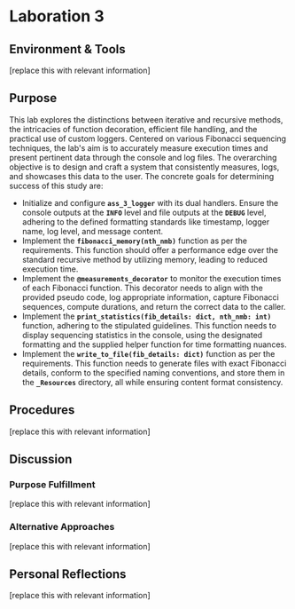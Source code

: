# Laboration 3

## Environment & Tools
[replace this with relevant information]

## Purpose
This lab explores the distinctions between iterative and recursive methods, the intricacies of function decoration, 
efficient file handling, and the practical use of custom loggers. Centered on various Fibonacci sequencing techniques, 
the lab's aim is to accurately measure execution times and present pertinent data through the console and log files. 
The overarching objective is to design and craft a system that consistently measures, logs, and showcases this data to 
the user. The concrete goals for determining success of this study are:

- Initialize and configure **``ass_3_logger``** with its dual handlers. Ensure the console outputs at the **``INFO``** 
level and file outputs at the **``DEBUG``** level, adhering to the defined formatting standards like timestamp, logger 
name, log level, and message content.
- Implement the **``fibonacci_memory(nth_nmb)``** function as per the requirements. This function should offer a 
performance edge over the standard recursive method by utilizing memory, leading to reduced execution time.
- Implement the **``@measurements_decorator``** to monitor the execution times of each Fibonacci function. This 
decorator needs to align with the provided pseudo code, log appropriate information, capture Fibonacci sequences, 
compute durations, and return the correct data to the caller.
- Implement the **``print_statistics(fib_details: dict, nth_nmb: int)``** function, adhering to the stipulated 
guidelines. This function needs to display sequencing statistics in the console, using the designated formatting and 
the supplied helper function for time formatting nuances.
- Implement the **``write_to_file(fib_details: dict)``** function as per the requirements. This function needs to 
generate files with exact Fibonacci details, conform to the specified naming conventions, and store them in the 
**``_Resources``** directory, all while ensuring content format consistency.

## Procedures
[replace this with relevant information]

## Discussion
### Purpose Fulfillment
[replace this with relevant information]

### Alternative Approaches
[replace this with relevant information]

## Personal Reflections
[replace this with relevant information]